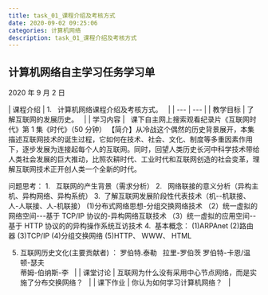 ```yaml
---
title: task_01_课程介绍及考核方式
date: 2020-09-02 09:25:06
categories: 计算机网络
description: task_01_课程介绍及考核方式
---
```


## 计算机网络自主学习任务学习单

2020 年 9 月 2 日

| 课程介绍 | 1.   计算机网络课程介绍及考核方式。
  |
| --- | --- |
| 教学目标 | 了解互联网的发展历史。
  |
| 学习内容 |  
课下自主网上搜索观看纪录片《互联网时代》第 1 集《时代》（50 分钟）
【简介】从冷战这个偶然的历史背景展开，本集描述互联网技术的诞生过程，它如何在技术、社会、文化、制度等多重因素作用下，逐步发展为连接起每个人的互联网。同时，回望人类历史长河中科学技术带给人类社会发展的巨大推动，比照农耕时代、工业时代和互联网创造的社会变革，理解互联网技术正开创人类一个全新的时代。

问题思考：
1.   互联网的产生背景（需求分析）
2.   网络联接的意义分析（异构主机、异构网络、异构系统）
3.  了解互联网发展阶段性代表技术（机--机联接、人-人联接、人-机联接）
(1)分布式网络思想-分组交换网络技术
（2）统一虚拟的网络空间---基于 TCP/IP 协议的-异构网络互联技术
（3）统一虚拟的应用空间--基于 HTTP 协议的的异构操作系统互访技术
4.  基本概念：
(1)ARPAnet
(2)路由器
(3)TCP/IP
(4)分组交换网络
(5)HTTP、 WWW、 HTML

5. 互联网历史文化(主要贡献者) ：
   罗伯特.泰勒  
   拉里-罗伯茨
   罗伯特-卡恩/温顿-瑟夫    
   蒂姆-伯纳斯-李
     |
   | 课堂讨论 | 互联网为什么没有采用中心节点网络，而是实施了分布交换网络？
     |
   | 课下作业 | 你认为如何学习计算机网络？
     |
